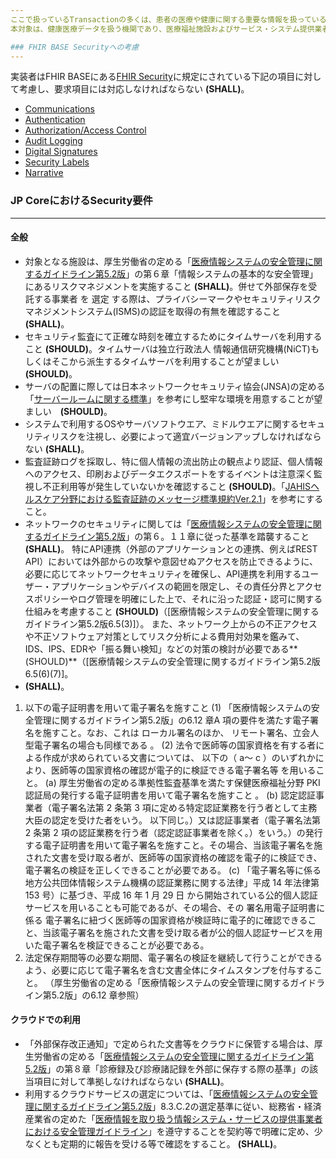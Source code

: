 ```yaml
---
ここで扱っているTransactionの多くは、患者の医療や健康に関する重要な情報を扱っている。データの扱いに方によっては、情報流出リスクを伴い、社会的な信頼を失うことも想定される。すべてのTransactionは、適切なアクセス権限の設定やサービスの公開方法、データの暗号化等を実施した上で、データを保護する必要がある。  
本対象は、健康医療データを扱う機関であり、医療福祉施設およびサービス・システム提供業者の両方に当てはまる。 ここで記載されている内容は最低限考慮すべき事項であって、実装にあっては分析を行った上でより環境に応じて適切ルールを策定すること。規約等は更新されている場合があるため、検討する際には最新ものであることを確認すること。

### FHIR BASE Securityへの考慮
---
```

実装者はFHIR BASEにある[FHIR Security](http://hl7.org/fhir/security.html)に規定にされている下記の項目に対して考慮し、要求項目には対応しなければならない **(SHALL)**。
- [Communications](http://hl7.org/fhir/R4/security.html#http)
- [Authentication](http://hl7.org/fhir/R4/security.html#authentication)
- [Authorization/Access Control](http://hl7.org/fhir/R4/security.html#authorization/access%20control)
- [Audit Logging](http://hl7.org/fhir/R4/security.html#audit%20logging)
- [Digital Signatures](http://hl7.org/fhir/R4/security.html#digital%20signatures)
- [Security Labels](http://hl7.org/fhir/R4/security-labels.html)
- [Narrative](http://hl7.org/fhir/R4/security.html#narrative)
### JP CoreにおけるSecurity要件
---
#### 全般
- 対象となる施設は、厚生労働省の定める「[医療情報システムの安全管理に関するガイドライン第5.2版](https://www.mhlw.go.jp/stf/shingi/0000516275_00002.html)」の第６章「情報システムの基本的な安全管理」にあるリスクマネジメントを実施すること **(SHALL)**。併せて外部保存を受託する事業者 を 選定 する際は、プライバシーマークやセキュリティリスクマネジメントシステム(ISMS)の認証を取得の有無を確認すること **(SHALL)**。
- セキュリティ監査にて正確な時刻を確立するためにタイムサーバを利用すること **(SHOULD)**。タイムサーバは独立行政法人 情報通信研究機構(NiCT)もしくはそこから派生するタイムサーバを利用することが望ましい **(SHOULD)**。
- サーバの配置に際しては日本ネットワークセキュリティ協会(JNSA)の定める「[サーバールームに関する標準](https://www.jnsa.org/policy/surver_room.pdf)」を参考にし堅牢な環境を用意することが望ましい　**(SHOULD)**。
- システムで利用するOSやサーバソフトウエア、ミドルウエアに関するセキュリティリスクを注視し、必要によって適宜バージョンアップしなければならない **(SHALL)**。
- 監査証跡ログを採取し、特に個人情報の流出防止の観点より認証、個人情報へのアクセス、印刷およびデータエクスポートをするイベントは注意深く監視し不正利用等が発生していないかを確認すること **(SHOULD)**。「[JAHISヘルスケア分野における監査証跡のメッセージ標準規約Ver.2.1](https://www.jahis.jp/standard/detail/id=803)」を参考にすること。
- ネットワークのセキュリティに関しては「[医療情報システムの安全管理に関するガイドライン第5.2版](https://www.mhlw.go.jp/stf/shingi/0000516275_00002.html)」の第６。１１章に従った基準を踏襲すること **(SHALL)**。 特にAPI連携（外部のアプリケーションとの連携、例えばREST API）においては外部からの攻撃や意図せぬアクセスを防止できるように、必要に応じてネットワークセキュリティを確保し、API連携を利用するユーザー・アプリケーションやデバイスの範囲を限定し、その責任分界とアクセスポリシーやログ管理を明確にした上で、それに沿った認証・認可に関する仕組みを考慮すること **(SHOULD)**（[医療情報システムの安全管理に関するガイドライン第5.2版6.5(3)]）。
また、ネットワーク上からの不正アクセスや不正ソフトウェア対策としてリスク分析による費用対効果を鑑みて、IDS、IPS、EDRや「振る舞い検知」などの対策の検討が必要である**(SHOULD)**（[医療情報システムの安全管理に関するガイドライン第5.2版6.5(6)(7)]。
-  **(SHALL)**。
1. 以下の電子証明書を用いて電子署名を施すこと
(1) 「医療情報システムの安全管理に関するガイドライン第5.2版」の6.12 章A 項の要件を満たす電子署名を施すこと。なお、これは ローカル署名のほか、 リモート署名、立会人型電子署名の場合も同様である 。
(2) 法令で医師等の国家資格を有する者による作成が求められている文書については、
以下の（ a～ c ）のいずれかにより、医師等の国家資格の確認が電子的に検証できる電子署名等 を用いること。
(a) 厚生労働省の定める準拠性監査基準を満たす保健医療福祉分野 PKI 認証局の発行する電子証明書を用いて電子署名を施すこと 。
(b) 認定認証事業者（電子署名法第 2 条第 3 項に定める特定認証業務を行う者として主務大臣の認定を受けた者をいう。 以下同じ。）又は認証事業者（電子署名法第 2 条第 2 項の認証業務を行う者（認定認証事業者を除く。）をいう。）の発行する電子証明書を用いて電子署名を施すこと。その場合、当該電子署名を施された文書を受け取る者が、医師等の国家資格の確認を電子的に検証でき、電子署名の検証を正しくできることが必要である。
(c) 「電子署名等に係る地方公共団体情報システム機構の認証業務に関する法律」平成 14 年法律第 153 号）に基づき、平成 16 年 1 月 29 日 から開始されている公的個人認証サービスを用いることも可能であるが、その場合、その 署名用電子証明書に係る 電子署名に紐づく医師等の国家資格が検証時に電子的に確認できること、当該電子署名を施された文書を受け取る者が公的個人認証サービスを用いた電子署名を検証できることが必要である。
2. 法定保存期間等の必要な期間、電子署名の検証を継続して行うことができるよう、必要に応じて電子署名を含む文書全体にタイムスタンプを付与すること。
（厚生労働省の定める「医療情報システムの安全管理に関するガイドライン第5.2版」の6.12 章参照）
#### クラウドでの利用
- 「外部保存改正通知」で定められた文書等をクラウドに保管する場合は、厚生労働省の定める「[医療情報システムの安全管理に関するガイドライン第5.2版](https://www.mhlw.go.jp/stf/shingi/0000516275_00002.html)」の第８章「診療録及び診療諸記録を外部に保存する際の基準」の該当項目に対して準拠しなければならない **(SHALL)**。
- 利用するクラウドサービスの選定については、「[医療情報システムの安全管理に関するガイドライン第5.2版](https://www.mhlw.go.jp/stf/shingi/0000516275_00002.html)」8.3.C.2の選定基準に従い、総務省・経済産業省の定めた「[医療情報を取り扱う情報システム・サービスの提供事業者における安全管理ガイドライン](http://www.soumu.go.jp/main_content/000567229.pdf)」を遵守することを契約等で明確に定め、少なくとも定期的に報告を受ける等で確認をすること。 **(SHALL)**。

